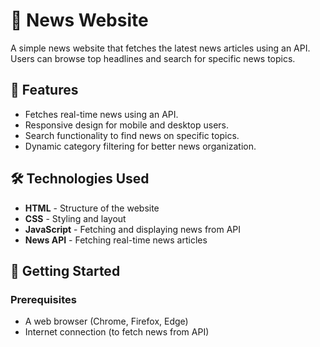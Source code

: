 # 📰 News Website

A simple news website that fetches the latest news articles using an API. Users can browse top headlines and search for specific news topics.

## 🌟 Features
- Fetches real-time news using an API.
- Responsive design for mobile and desktop users.
- Search functionality to find news on specific topics.
- Dynamic category filtering for better news organization.

## 🛠️ Technologies Used
- **HTML** - Structure of the website
- **CSS** - Styling and layout
- **JavaScript** - Fetching and displaying news from API
- **News API** - Fetching real-time news articles

## 🚀 Getting Started

### Prerequisites
- A web browser (Chrome, Firefox, Edge)
- Internet connection (to fetch news from API)
